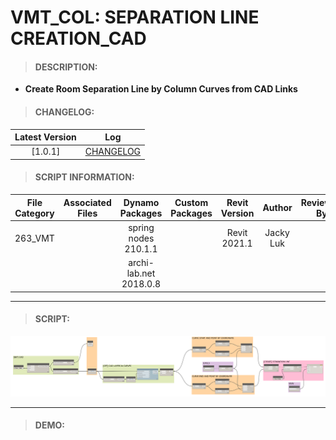 # VMT_COL: SEPARATION LINE CREATION_CAD

> #### DESCRIPTION: 
- **Create Room Separation Line by Column Curves from CAD Links**

> #### CHANGELOG:

| Latest Version | Log |
| :-------: | :----: | 
|[1.0.1] | [CHANGELOG](/_vmt/changelog/VMT_COL_SeparationLineCreation_CAD.md) |

> #### SCRIPT INFORMATION: 

| File Category| Associated Files | Dynamo Packages | Custom Packages | Revit Version | Author | Reviewed By |
| :-------: | :----: | :---: | :---: | :---: | :---: | :---: |
| 263_VMT |  | spring nodes 210.1.1 | | Revit 2021.1 | Jacky Luk | |
|  |  | archi-lab.net 2018.0.8 |

----------------------------------------------------------------
> #### SCRIPT: 
<img src="./images/vmt/VMT_COL_SeparationLineCreation_CAD.png">


------------------------------------------------------------------------------

> #### DEMO: 

